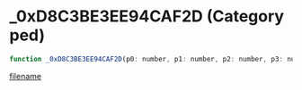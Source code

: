 # _0xD8C3BE3EE94CAF2D (Category ped)

```js
function _0xD8C3BE3EE94CAF2D(p0: number, p1: number, p2: number, p3: number, p4: number): void
```

[filename](_0xD8C3BE3EE94CAF2D_m.md ':include')